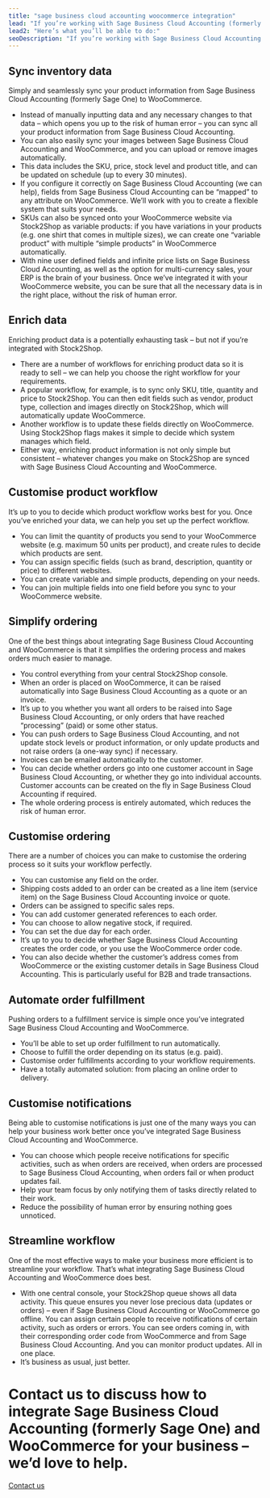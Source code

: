 ```yaml
---
title: "sage business cloud accounting woocommerce integration"
lead: "If you’re working with Sage Business Cloud Accounting (formerly Sage One) and running your e-commerce website on WooCommerce, it’s essential that they communicate with each other. That’s where Stock2Shop comes in. We integrate with Sage Business Cloud Accounting and WooCommerce to make your workflow dramatically more efficient."
lead2: "Here’s what you’ll be able to do:"
seoDescription: "If you’re working with Sage Business Cloud Accounting (formerly Sage One) and running your e-commerce website on WooCommerce, it’s essential that they communicate with each other. That’s where Stock2Shop comes in. You won't believe how much a Sage Business Cloud Accounting WooCommerce integration can improve your business workflow."
---
```


Sync inventory data
-------------------

Simply and seamlessly sync your product information from Sage Business Cloud Accounting (formerly Sage One) to WooCommerce.

*   Instead of manually inputting data and any necessary changes to that data – which opens you up to the risk of human error – you can sync all your product information from Sage Business Cloud Accounting.
*   You can also easily sync your images between Sage Business Cloud Accounting and WooCommerce, and you can upload or remove images automatically.
*   This data includes the SKU, price, stock level and product title, and can be updated on schedule (up to every 30 minutes).
*   If you configure it correctly on Sage Business Cloud Accounting (we can help), fields from Sage Business Cloud Accounting can be “mapped” to any attribute on WooCommerce. We’ll work with you to create a flexible system that suits your needs.
*   SKUs can also be synced onto your WooCommerce website via Stock2Shop as variable products: if you have variations in your products (e.g. one shirt that comes in multiple sizes), we can create one “variable product” with multiple “simple products” in WooCommerce automatically.
*   With nine user defined fields and infinite price lists on Sage Business Cloud Accounting, as well as the option for multi-currency sales, your ERP is the brain of your business. Once we’ve integrated it with your WooCommerce website, you can be sure that all the necessary data is in the right place, without the risk of human error.

Enrich data
-----------

Enriching product data is a potentially exhausting task – but not if you’re integrated with Stock2Shop.

*   There are a number of workflows for enriching product data so it is ready to sell – we can help you choose the right workflow for your requirements.
*   A popular workflow, for example, is to sync only SKU, title, quantity and price to Stock2Shop. You can then edit fields such as vendor, product type, collection and images directly on Stock2Shop, which will automatically update WooCommerce.
*   Another workflow is to update these fields directly on WooCommerce. Using Stock2Shop flags makes it simple to decide which system manages which field.
*   Either way, enriching product information is not only simple but consistent – whatever changes you make on Stock2Shop are synced with Sage Business Cloud Accounting and WooCommerce.

Customise product workflow
--------------------------

It’s up to you to decide which product workflow works best for you. Once you’ve enriched your data, we can help you set up the perfect workflow.

*   You can limit the quantity of products you send to your WooCommerce website (e.g. maximum 50 units per product), and create rules to decide which products are sent.
*   You can assign specific fields (such as brand, description, quantity or price) to different websites.
*   You can create variable and simple products, depending on your needs.
*   You can join multiple fields into one field before you sync to your WooCommerce website.

Simplify ordering
-----------------

One of the best things about integrating Sage Business Cloud Accounting and WooCommerce is that it simplifies the ordering process and makes orders much easier to manage.

*   You control everything from your central Stock2Shop console.
*   When an order is placed on WooCommerce, it can be raised automatically into Sage Business Cloud Accounting as a quote or an invoice.
*   It’s up to you whether you want all orders to be raised into Sage Business Cloud Accounting, or only orders that have reached “processing” (paid) or some other status.
*   You can push orders to Sage Business Cloud Accounting, and not update stock levels or product information, or only update products and not raise orders (a one-way sync) if necessary.
*   Invoices can be emailed automatically to the customer.
*   You can decide whether orders go into one customer account in Sage Business Cloud Accounting, or whether they go into individual accounts. Customer accounts can be created on the fly in Sage Business Cloud Accounting if required.
*   The whole ordering process is entirely automated, which reduces the risk of human error.

Customise ordering
------------------

There are a number of choices you can make to customise the ordering process so it suits your workflow perfectly.

*   You can customise any field on the order.
*   Shipping costs added to an order can be created as a line item (service item) on the Sage Business Cloud Accounting invoice or quote.
*   Orders can be assigned to specific sales reps.
*   You can add customer generated references to each order.
*   You can choose to allow negative stock, if required.
*   You can set the due day for each order.
*   It’s up to you to decide whether Sage Business Cloud Accounting creates the order code, or you use the WooCommerce order code.
*   You can also decide whether the customer’s address comes from WooCommerce or the existing customer details in Sage Business Cloud Accounting. This is particularly useful for B2B and trade transactions.

Automate order fulfillment
--------------------------

Pushing orders to a fulfillment service is simple once you’ve integrated Sage Business Cloud Accounting and WooCommerce.

*   You’ll be able to set up order fulfillment to run automatically.
*   Choose to fulfill the order depending on its status (e.g. paid).
*   Customise order fulfillments according to your workflow requirements.
*   Have a totally automated solution: from placing an online order to delivery.

Customise notifications
-----------------------

Being able to customise notifications is just one of the many ways you can help your business work better once you’ve integrated Sage Business Cloud Accounting and WooCommerce.

*   You can choose which people receive notifications for specific activities, such as when orders are received, when orders are processed to Sage Business Cloud Accounting, when orders fail or when product updates fail.
*   Help your team focus by only notifying them of tasks directly related to their work.
*   Reduce the possibility of human error by ensuring nothing goes unnoticed.

Streamline workflow
-------------------

One of the most effective ways to make your business more efficient is to streamline your workflow. That’s what integrating Sage Business Cloud Accounting and WooCommerce does best.

*   With one central console, your Stock2Shop queue shows all data activity. This queue ensures you never lose precious data (updates or orders) – even if Sage Business Cloud Accounting or WooCommerce go offline. You can assign certain people to receive notifications of certain activity, such as orders or errors. You can see orders coming in, with their corresponding order code from WooCommerce and from Sage Business Cloud Accounting. And you can monitor product updates. All in one place.
*   It’s business as usual, just better.

Contact us to discuss how to integrate Sage Business Cloud Accounting (formerly Sage One) and WooCommerce for your business – we’d love to help.
================================================================================================================================================

[Contact us](/contact-us "Contact Stock2Shop")
